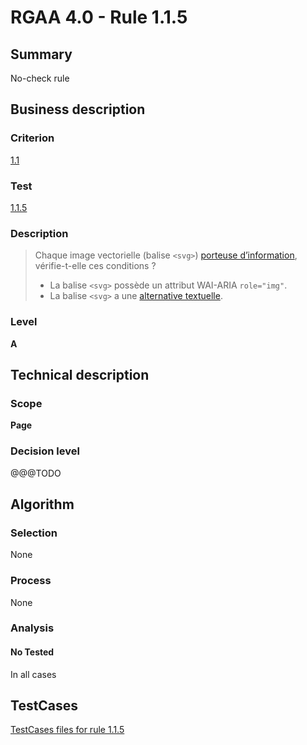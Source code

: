# RGAA 4.0 - Rule 1.1.5

## Summary
No-check rule


## Business description

### Criterion
[1.1](https://www.numerique.gouv.fr/publications/rgaa-accessibilite/methode/criteres/#crit-1-1)

### Test
[1.1.5](https://www.numerique.gouv.fr/publications/rgaa-accessibilite/methode/criteres/#test-1-1-5)

### Description
> Chaque image vectorielle (balise `<svg>`) [porteuse d’information](https://www.numerique.gouv.fr/publications/rgaa-accessibilite/methode/glossaire/#image-porteuse-d-information), vérifie-t-elle ces conditions ?
> 
> * La balise `<svg>` possède un attribut WAI-ARIA `role="img"`.
> * La balise `<svg>` a une [alternative textuelle](https://www.numerique.gouv.fr/publications/rgaa-accessibilite/methode/glossaire/#alternative-textuelle-image).

### Level
**A**


## Technical description

### Scope
**Page**

### Decision level
@@@TODO


## Algorithm

### Selection
None

### Process
None

### Analysis

#### No Tested
In all cases


##  TestCases

[TestCases files for rule 1.1.5](https://gitlab.com/asqatasun/Asqatasun/-/tree/v5/rules/rules-rgaa4.0/src/test/resources/testcases/rgaa40//Rgaa40Rule010105/)


